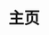---
home: true
title: 主页
icon: home
heroText: 向往自由
heroImage: /logo.png
copyright: ""

features:

  - title: 操作系统
    icon: OS
    details: Windows、Linux、DNS、etc
    link: /os/


footer: MIT 协议 | Copyright © 2022-present <a href="https://00d2.github.io" rel="noopener noreferrer " target="_blank">白色犄角</a> | 主题 <a href="https://theme-hope.vuejs.press/zh/" rel="noopener noreferrer " target="_blank">vuepress-theme-hope</a>
---